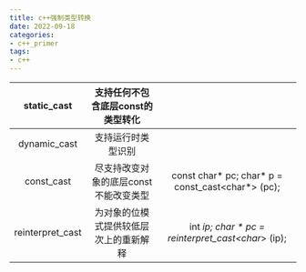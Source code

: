 ```yaml
---
title: c++强制类型转换
date: 2022-09-18
categories:
- c++_primer
tags:
- c++
---
```




|   static_cast    |   支持任何不包含底层const的类型转化    |                                                    |
| :--------------: | :------------------------------------: | :------------------------------------------------: |
|   dynamic_cast   |           支持运行时类型识别           |                                                    |
|    const_cast    | 尽支持改变对象的底层const 不能改变类型 | const char* pc; char* p = const_cast<char*> (pc);  |
| reinterpret_cast | 为对象的位模式提供较低层次上的重新解释 | int *ip; char * pc = reinterpret_cast<char*> (ip); |

<!-- more -->

